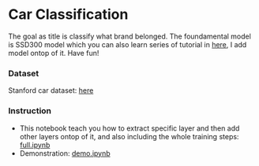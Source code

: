 # Car Classification
The goal as title is classify what brand belonged. The foundamental model is SSD300 model which you can also learn series of tutorial in [here](https://github.com/jedichien/ssd_keras), I add model ontop of it. Have fun!

### Dataset
Stanford car dataset: [here](http://ai.stanford.edu/~jkrause/cars/car_dataset.html)

### Instruction
* This notebook teach you how to extract specific layer and then add other layers ontop of it, and also including the whole training steps: [full.ipynb](full.ipynb)
* Demonstration: [demo.ipynb](demo.ipynb)

